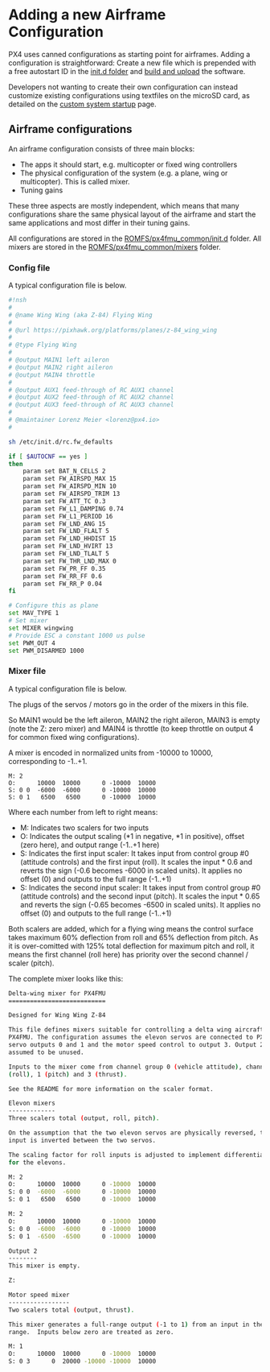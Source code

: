 # Adding a new Airframe Configuration

PX4 uses canned configurations as starting point for airframes. Adding a configuration is straightforward: Create a new file which is prepended with a free autostart ID in the [init.d folder](https://github.com/PX4/Firmware/tree/master/ROMFS/px4fmu_common/init.d) and [build and upload](starting-building.md) the software.

Developers not wanting to create their own configuration can instead  customize existing configurations using textfiles on the microSD card, as detailed on the [custom system startup](advanced-system-startup.md) page.

## Airframe configurations

An airframe configuration consists of three main blocks:

  * The apps it should start, e.g. multicopter or fixed wing controllers
  * The physical configuration of the system (e.g. a plane, wing or multicopter). This is called mixer.
  * Tuning gains

These three aspects are mostly independent, which means that many configurations share the same physical layout of the airframe and start the same applications and most differ in their tuning gains.

All configurations are stored in the [ROMFS/px4fmu_common/init.d](https://github.com/PX4/Firmware/tree/master/ROMFS/px4fmu_common/init.d) folder. All mixers are stored in the [ROMFS/px4fmu_common/mixers](https://github.com/PX4/Firmware/tree/master/ROMFS/px4fmu_common/mixers) folder.

### Config file

A typical configuration file is below.

```bash
#!nsh
#
# @name Wing Wing (aka Z-84) Flying Wing
#
# @url https://pixhawk.org/platforms/planes/z-84_wing_wing
#
# @type Flying Wing
#
# @output MAIN1 left aileron
# @output MAIN2 right aileron
# @output MAIN4 throttle
#
# @output AUX1 feed-through of RC AUX1 channel
# @output AUX2 feed-through of RC AUX2 channel
# @output AUX3 feed-through of RC AUX3 channel
#
# @maintainer Lorenz Meier <lorenz@px4.io>
#

sh /etc/init.d/rc.fw_defaults

if [ $AUTOCNF == yes ]
then
	param set BAT_N_CELLS 2
	param set FW_AIRSPD_MAX 15
	param set FW_AIRSPD_MIN 10
	param set FW_AIRSPD_TRIM 13
	param set FW_ATT_TC 0.3
	param set FW_L1_DAMPING 0.74
	param set FW_L1_PERIOD 16
	param set FW_LND_ANG 15
	param set FW_LND_FLALT 5
	param set FW_LND_HHDIST 15
	param set FW_LND_HVIRT 13
	param set FW_LND_TLALT 5
	param set FW_THR_LND_MAX 0
	param set FW_PR_FF 0.35
	param set FW_RR_FF 0.6
	param set FW_RR_P 0.04
fi

# Configure this as plane
set MAV_TYPE 1
# Set mixer
set MIXER wingwing
# Provide ESC a constant 1000 us pulse
set PWM_OUT 4
set PWM_DISARMED 1000
```

### Mixer file

A typical configuration file is below. 

<aside class="note">
The plugs of the servos / motors go in the order of the mixers in this file.
</aside>

So MAIN1 would be the left aileron, MAIN2 the right aileron, MAIN3 is empty (note the Z: zero mixer) and MAIN4 is throttle (to keep throttle on output 4 for common fixed wing configurations).

A mixer is encoded in normalized units from -10000 to 10000, corresponding to -1..+1.

```
M: 2
O:      10000  10000      0 -10000  10000
S: 0 0  -6000  -6000      0 -10000  10000
S: 0 1   6500   6500      0 -10000  10000
```

Where each number from left to right means:

  * M: Indicates two scalers for two inputs
  * O: Indicates the output scaling (*1 in negative, *1 in positive), offset (zero here), and output range (-1..+1 here)
  * S: Indicates the first input scaler: It takes input from control group #0 (attitude controls) and the first input (roll). It scales the input * 0.6 and reverts the sign (-0.6 becomes -6000 in scaled units). It applies no offset (0) and outputs to the full range (-1..+1)
  * S: Indicates the second input scaler: It takes input from control group #0 (attitude controls) and the second input (pitch). It scales the input * 0.65 and reverts the sign (-0.65 becomes -6500 in scaled units). It applies no offset (0) and outputs to the full range (-1..+1)

Both scalers are added, which for a flying wing means the control surface takes maximum 60% deflection from roll and 65% deflection from pitch. As it is over-comitted with 125% total deflection for maximum pitch and roll, it means the first channel (roll here) has priority over the second channel / scaler (pitch).

The complete mixer looks like this:


```bash
Delta-wing mixer for PX4FMU
===========================

Designed for Wing Wing Z-84

This file defines mixers suitable for controlling a delta wing aircraft using
PX4FMU. The configuration assumes the elevon servos are connected to PX4FMU
servo outputs 0 and 1 and the motor speed control to output 3. Output 2 is
assumed to be unused.

Inputs to the mixer come from channel group 0 (vehicle attitude), channels 0
(roll), 1 (pitch) and 3 (thrust).

See the README for more information on the scaler format.

Elevon mixers
-------------
Three scalers total (output, roll, pitch).

On the assumption that the two elevon servos are physically reversed, the pitch
input is inverted between the two servos.

The scaling factor for roll inputs is adjusted to implement differential travel
for the elevons.

M: 2
O:      10000  10000      0 -10000  10000
S: 0 0  -6000  -6000      0 -10000  10000
S: 0 1   6500   6500      0 -10000  10000

M: 2
O:      10000  10000      0 -10000  10000
S: 0 0  -6000  -6000      0 -10000  10000
S: 0 1  -6500  -6500      0 -10000  10000

Output 2
--------
This mixer is empty.

Z:

Motor speed mixer
-----------------
Two scalers total (output, thrust).

This mixer generates a full-range output (-1 to 1) from an input in the (0 - 1)
range.  Inputs below zero are treated as zero.

M: 1
O:      10000  10000      0 -10000  10000
S: 0 3      0  20000 -10000 -10000  10000

```
